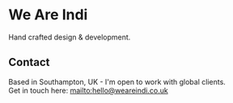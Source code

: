 # We Are Indi

Hand crafted design & development.

## Contact

Based in Southampton, UK - I'm open to work with global clients.   
Get in touch here: [mailto:hello@weareindi.co.uk](hello@weareindi.co.uk)
